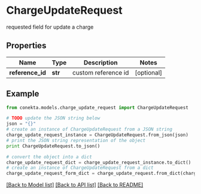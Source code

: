 # ChargeUpdateRequest

requested field for update a charge

## Properties
Name | Type | Description | Notes
------------ | ------------- | ------------- | -------------
**reference_id** | **str** | custom reference id | [optional] 

## Example

```python
from conekta.models.charge_update_request import ChargeUpdateRequest

# TODO update the JSON string below
json = "{}"
# create an instance of ChargeUpdateRequest from a JSON string
charge_update_request_instance = ChargeUpdateRequest.from_json(json)
# print the JSON string representation of the object
print ChargeUpdateRequest.to_json()

# convert the object into a dict
charge_update_request_dict = charge_update_request_instance.to_dict()
# create an instance of ChargeUpdateRequest from a dict
charge_update_request_form_dict = charge_update_request.from_dict(charge_update_request_dict)
```
[[Back to Model list]](../README.md#documentation-for-models) [[Back to API list]](../README.md#documentation-for-api-endpoints) [[Back to README]](../README.md)


